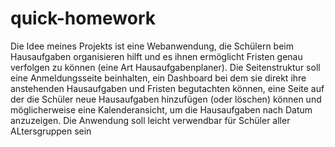 # quick-homework
Die Idee meines Projekts ist eine Webanwendung, die Schülern beim Hausaufgaben organisieren hilft und es ihnen ermöglicht Fristen genau verfolgen zu können (eine Art Hausaufgabenplaner). Die Seitenstruktur soll eine Anmeldungsseite beinhalten, ein Dashboard bei dem sie direkt ihre anstehenden Hausaufgaben und Fristen begutachten können, eine Seite auf der die Schüler neue Hausaufgaben hinzufügen (oder löschen) können und möglicherweise eine Kalenderansicht, um die Hausaufgaben nach Datum anzuzeigen. 
Die Anwendung soll leicht verwendbar für Schüler aller ALtersgruppen sein
